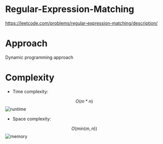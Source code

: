 # Regular-Expression-Matching
https://leetcode.com/problems/regular-expression-matching/description/
# Approach
Dynamic programming approach

# Complexity
- Time complexity:
<!-- Add your time complexity here, e.g. $$O(n)$$ -->
$$O(m * n)$$ 
![runtime](https://user-images.githubusercontent.com/28766618/225789915-60a18db9-0eb7-4e6e-a391-2c0c72d08193.png)
- Space complexity:
<!-- Add your space complexity here, e.g. $$O(n)$$ -->
$$O(min(m, n))$$
![memory](https://user-images.githubusercontent.com/28766618/225789874-25c22762-9283-448f-8d5a-29adbc886c16.png)
